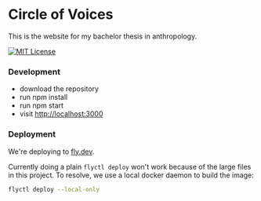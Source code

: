 # Circle of Voices

This is the website for my bachelor thesis in anthropology.


[![MIT License](https://img.shields.io/badge/license-MIT-blue.svg?style=flat-square)](https://github.com/meat147/Point-of-Sale/blob/master/LICENSE)


### Development

- download the repository
- run npm install
- run npm start
- visit [http://localhost:3000](http://localhost:3000)


### Deployment

We're deploying to [fly.dev](https://fly.io/docs/languages-and-frameworks/node/).

Currently doing a plain `flyctl deploy` won't work because of the large files in this project. To resolve, we use a local docker daemon to build the image:

```bash
flyctl deploy --local-only
```

